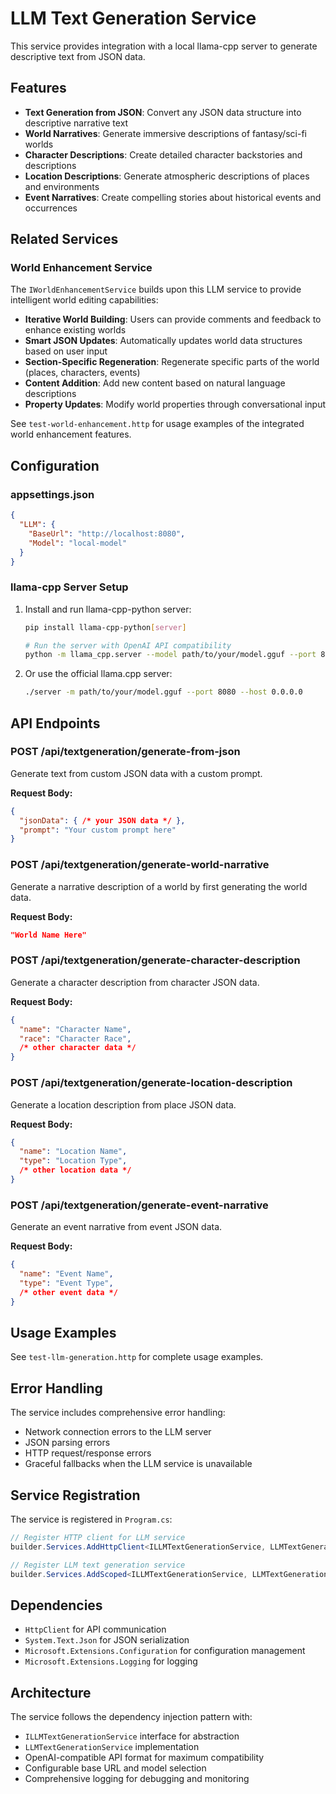 # LLM Text Generation Service

This service provides integration with a local llama-cpp server to generate descriptive text from JSON data.

## Features

- **Text Generation from JSON**: Convert any JSON data structure into descriptive narrative text
- **World Narratives**: Generate immersive descriptions of fantasy/sci-fi worlds
- **Character Descriptions**: Create detailed character backstories and descriptions
- **Location Descriptions**: Generate atmospheric descriptions of places and environments
- **Event Narratives**: Create compelling stories about historical events and occurrences

## Related Services

### World Enhancement Service
The `IWorldEnhancementService` builds upon this LLM service to provide intelligent world editing capabilities:

- **Iterative World Building**: Users can provide comments and feedback to enhance existing worlds
- **Smart JSON Updates**: Automatically updates world data structures based on user input
- **Section-Specific Regeneration**: Regenerate specific parts of the world (places, characters, events)
- **Content Addition**: Add new content based on natural language descriptions
- **Property Updates**: Modify world properties through conversational input

See `test-world-enhancement.http` for usage examples of the integrated world enhancement features.

## Configuration

### appsettings.json

```json
{
  "LLM": {
    "BaseUrl": "http://localhost:8080",
    "Model": "local-model"
  }
}
```

### llama-cpp Server Setup

1. Install and run llama-cpp-python server:
   ```bash
   pip install llama-cpp-python[server]
   
   # Run the server with OpenAI API compatibility
   python -m llama_cpp.server --model path/to/your/model.gguf --port 8080 --host 0.0.0.0
   ```

2. Or use the official llama.cpp server:
   ```bash
   ./server -m path/to/your/model.gguf --port 8080 --host 0.0.0.0
   ```

## API Endpoints

### POST /api/textgeneration/generate-from-json
Generate text from custom JSON data with a custom prompt.

**Request Body:**
```json
{
  "jsonData": { /* your JSON data */ },
  "prompt": "Your custom prompt here"
}
```

### POST /api/textgeneration/generate-world-narrative
Generate a narrative description of a world by first generating the world data.

**Request Body:**
```json
"World Name Here"
```

### POST /api/textgeneration/generate-character-description
Generate a character description from character JSON data.

**Request Body:**
```json
{
  "name": "Character Name",
  "race": "Character Race",
  /* other character data */
}
```

### POST /api/textgeneration/generate-location-description
Generate a location description from place JSON data.

**Request Body:**
```json
{
  "name": "Location Name",
  "type": "Location Type",
  /* other location data */
}
```

### POST /api/textgeneration/generate-event-narrative
Generate an event narrative from event JSON data.

**Request Body:**
```json
{
  "name": "Event Name",
  "type": "Event Type",
  /* other event data */
}
```

## Usage Examples

See `test-llm-generation.http` for complete usage examples.

## Error Handling

The service includes comprehensive error handling:
- Network connection errors to the LLM server
- JSON parsing errors
- HTTP request/response errors
- Graceful fallbacks when the LLM service is unavailable

## Service Registration

The service is registered in `Program.cs`:

```csharp
// Register HTTP client for LLM service
builder.Services.AddHttpClient<ILLMTextGenerationService, LLMTextGenerationService>();

// Register LLM text generation service
builder.Services.AddScoped<ILLMTextGenerationService, LLMTextGenerationService>();
```

## Dependencies

- `HttpClient` for API communication
- `System.Text.Json` for JSON serialization
- `Microsoft.Extensions.Configuration` for configuration management
- `Microsoft.Extensions.Logging` for logging

## Architecture

The service follows the dependency injection pattern with:
- `ILLMTextGenerationService` interface for abstraction
- `LLMTextGenerationService` implementation
- OpenAI-compatible API format for maximum compatibility
- Configurable base URL and model selection
- Comprehensive logging for debugging and monitoring
